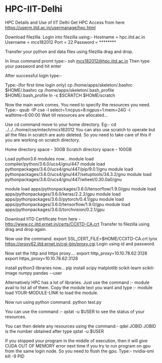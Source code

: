 # HPC-IIT-Delhi
HPC Details and Use of IIT Delhi
Get HPC Access from here https://userm.iitd.ac.in/usermanage/hpc.html

Download filezilla. Login into filezilla using:-
Hostname = hpc.iitd.ac.in
Username = mcs182012
Port = 22
Password = ********

Transfer your python and data files using filezilla drag and drop.

In linux command promt type:-
ssh mcs182012@hpc.iitd.ac.in
Then type your password and hit enter

After successful login type:-

Type:-(for first time login only)
cp /home/apps/skeleton/.bashrc  $HOME/.bashrc 
cp /home/apps/skeleton/.bash_profile $HOME/.bash_profile
ln -s $SCRATCH $HOME/scratch

Now the main work comes. You need to specify the resources you need.
Type:-
qsub -IP cse -l select=1:ncpus=8:ngpus=1:mem=24G -l walltime=6:00:00
Wait till resources are allocated...

Use cd command move to your home directory. Eg:- cd ../../../home/cse/mtech/mcs182012
You can also use scratch to operate but all the files in scratch are auto deleted.
So you need to take care of this if you are working on scratch directory.

Home directory space - 30GB
Scratch directory space - 100GB

Load python3.6 modules now...
module load compiler/python/3.6.0/ucs4/gnu/447 
module load pythonpackages/3.6.0/ucs4/gnu/447/pip/9.0.1/gnu
module load pythonpackages/3.6.0/ucs4/gnu/447/setuptools/34.3.2/gnu
module load pythonpackages/3.6.0/ucs4/gnu/447/wheel/0.30.0a0/gnu

module load apps/pythonpackages/3.6.0/tensorflow/1.9.0/gpu
module load apps/pythonpackages/3.6.0/keras/2.2.2/gpu
module load apps/pythonpackages/3.6.0/pytorch/0.4.1/gpu
module load apps/pythonpackages/3.6.0/tensorflow/1.9.0/gpu
module load apps/pythonpackages/3.6.0/torchvision/0.2.1/gpu


Download IITD Certificate from here - http://www.cc.iitd.ernet.in/certs/CCIITD-CA.crt
Transfer to filezilla using drag and drop again.

Now use the command.
export SSL_CERT_FILE=$HOME/CCIITD-CA.crt 
lynx https://proxy62.iitd.ernet.in/cgi-bin/proxy.cgi
Login using id and password.

Now set the http and https proxy....
export http_proxy=10.10.78.62:3128
export https_proxy=10.10.78.62:3128

install python3 libraries now...
pip install scipy matplotlib scikit-learn scikit-image numpy pandas --user

Alternatively HPC has a lot of libraries. Just use the command :- module avail
to list all of them.
Copy the module text you want and type :- module load YOUR-MODULE-LINK
to load the module.

Now run using python command.
python test.py

You can use the command :- qstat -u $USER
to see the status of your resources.

You can then delete any resources using the command:- qdel JOBID
JOBID is the number obtained after type qstat -u $USER

If you stopped your program in the middle of execution, then it will give CUDA OUT OF MEMORY error next time if you try to run program on gpu from the same login node.
So you need to flush the gpu.
Type:-
nvidia-smi
kill -9 PID
